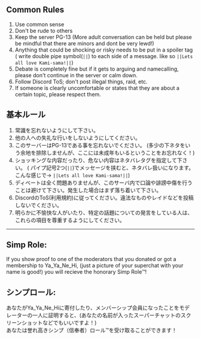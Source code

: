 
## Common Rules

1. Use common sense
2. Don't be rude to others
3. Keep the server PG-13 (More adult conversation can be held but please be mindful that there are minors and dont be very lewd!)
4. Anything that could be shocking or risky needs to be put in a spoiler tag ( write double pipe symbol(`||`) to each side of a message. like so `||Lets all love Kami-sama!||`)
5. Debate is completely fine but if it gets to arguing and namecalling, please don't continue in the server or calm down.
6. Follow Discord ToS; don't post illegal things, raid, etc.
7. If someone is clearly uncomfortable or states that they are about a certain topic, please respect them.

## 基本ルール
1. 常識を忘れないようにして下さい。
2. 他の人への失礼な行いをしないようにしてください。
3. このサーバーはPG-13である事を忘れないでください。 (多少の下ネタをいう余地を排除しませんが、ここには未成年もいるということをお忘れなく！)
4. ショッキングな内容だったり、危ない内容はネタバレタグを指定して下さい。 ( パイプ記号2つ(`||`)でメッセージを挟むと、ネタバレ扱いになります。 こんな感じで→ `||Lets all love Kami-sama!||`)
5. ディベートは全く問題ありませんが、このサーバ内で口論や誹謗中傷を行うことは避けて下さい。発生した場合はまず落ち着いて下さい。
6. DiscordのToS(利用規約)に従ってください。違法なものやレイドなどを投稿しないでください。
7.  明らかに不愉快な人がいたり、特定の話題についての発言をしている人は、これらの項目を尊重するようにしてください。

-----
## Simp Role:

If you show proof to one of the moderators that you donated or got a membership to Ya_Ya_Ne_Hi, 
(just a picture of your superchat with your name is good!) you will recieve the honorary Simp Role™️!


## シンプロール:

あなたがYa_Ya_Ne_Hiに寄付したり、メンバーシップ会員になったことをモデレーターの一人に証明すると、(あなたの名前が入ったスーパーチャットのスクリーンショットなどでもいいですよ！)  
あなたは誉れ高きシンプ（信奉者）ロール™️を受け取ることができます！
